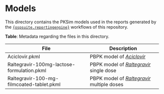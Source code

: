 # Models

This directory contains the PKSim models used in the reports generated by the [`{ospsuite.reportingengine}`](https://www.open-systems-pharmacology.org/OSPSuite.ReportingEngine) workflows of this repository.

__Table__: Metadata regarding the files in this directory.

|File | Description |
|-----|-------------|
|Aciclovir.pkml| PBPK model of [*Aciclovir*](https://en.wikipedia.org/wiki/Aciclovir) |
|Raltegravir-100mg-lactose-formulation.pkml| PBPK model of [*Raltegravir*](https://github.com/Open-Systems-Pharmacology/Raltegravir-Model) single dose|
|Raltegravir-100-mg-filmcoated-tablet.pkml| PBPK model of [*Raltegravir*](https://github.com/Open-Systems-Pharmacology/Raltegravir-Model) multiple doses|